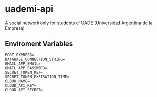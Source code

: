 # uademi-api
A social network only for students of UADE (Universidad Argentina de la Empresa)

## Enviroment Variables
```
PORT_EXPRESS=
DATABASE_CONNECTION_STRING=
GMAIL_APP_EMAIL=
GMAIL_APP_PASSWORD=
SECRET_TOKEN_KEY=
SECRET_TOKEN_EXPIRATION_TIME=
CLOUD_NAME=
CLOUD_API_KEY=
CLOUD_API_SECRET=
```